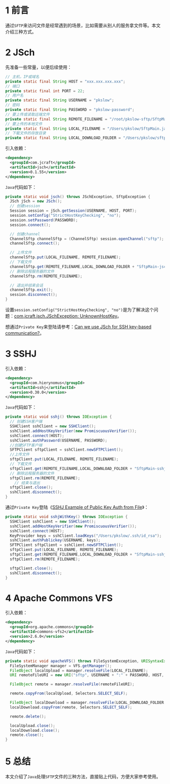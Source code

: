# 1 前言

通过`SFTP`来访问文件是经常遇到的场景，比如需要从别人的服务拿文件等。本文介绍三种方式。



# 2 JSch

先准备一些常量，以便后续使用：

```java
// 主机，IP或域名
private static final String HOST = "xxx.xxx.xxx.xxx";
// 端口
private static final int PORT = 22;
// 用户名
private static final String USERNAME = "pkslow";
// 密码
private static final String PASSWORD = "pkslow-password";
// 要上传或读取远端文件
private static final String REMOTE_FILENAME = "/root/pkslow-sftp/SftpMain.java";
// 要上传的本地文件
private static final String LOCAL_FILENAME = "/Users/pkslow/SftpMain.java";
// 下载文件的存放目录
private static final String LOCAL_DOWNLOAD_FOLDER = "/Users/pkslow/sftp/";
```



引入依赖：

```xml
<dependency>
  <groupId>com.jcraft</groupId>
  <artifactId>jsch</artifactId>
  <version>0.1.55</version>
</dependency>
```



`Java`代码如下：

```java
private static void jsch() throws JSchException, SftpException {
  JSch jSch = new JSch();
  // 创建session
  Session session = jSch.getSession(USERNAME, HOST, PORT);
  session.setConfig("StrictHostKeyChecking", "no");
  session.setPassword(PASSWORD);
  session.connect();

  // 创建channel
  ChannelSftp channelSftp = (ChannelSftp) session.openChannel("sftp");
  channelSftp.connect();

  // 上传文件
  channelSftp.put(LOCAL_FILENAME, REMOTE_FILENAME);
  // 下载文件
  channelSftp.get(REMOTE_FILENAME,LOCAL_DOWNLOAD_FOLDER + "SftpMain-jsch.java");
  // 删除远程服务器的文件
  channelSftp.rm(REMOTE_FILENAME);

  // 退出并结束会话
  channelSftp.exit();
  session.disconnect();
}
```



设置`session.setConfig("StrictHostKeyChecking", "no")`是为了解决这个问题：[com.jcraft.jsch.JSchException: UnknownHostKey](https://stackoverflow.com/questions/2003419/com-jcraft-jsch-jschexception-unknownhostkey)。



想通过`Private Key`来登陆请参考：[Can we use JSch for SSH key-based communication?](https://stackoverflow.com/questions/4932005/can-we-use-jsch-for-ssh-key-based-communication)。



# 3 SSHJ

引入依赖：

```xml
<dependency>
  <groupId>com.hierynomus</groupId>
  <artifactId>sshj</artifactId>
  <version>0.30.0</version>
</dependency>
```



`Java`代码如下：

```java
private static void sshj() throws IOException {
  // 创建SSH客户端
  SSHClient sshClient = new SSHClient();
  sshClient.addHostKeyVerifier(new PromiscuousVerifier());
  sshClient.connect(HOST);
  sshClient.authPassword(USERNAME, PASSWORD);
  //创建SFTP客户端
  SFTPClient sftpClient = sshClient.newSFTPClient();
  //上传文件
  sftpClient.put(LOCAL_FILENAME, REMOTE_FILENAME);
  // 下载文件
  sftpClient.get(REMOTE_FILENAME,LOCAL_DOWNLOAD_FOLDER + "SftpMain-sshj.java");
  // 删除远程服务器的文件
  sftpClient.rm(REMOTE_FILENAME);
	// 结束与退出
  sftpClient.close();
  sshClient.disconnect();
}
```



通过`Private Key`登陆《[SSHJ Example of Public Key Auth from File](https://stackoverflow.com/questions/7580083/sshj-example-of-public-key-auth-from-file)》：

```java
private static void sshjWithKey() throws IOException {
  SSHClient sshClient = new SSHClient();
  sshClient.addHostKeyVerifier(new PromiscuousVerifier());
  sshClient.connect(HOST);
  KeyProvider keys = sshClient.loadKeys("/Users/pkslow/.ssh/id_rsa");
  sshClient.authPublickey(USERNAME, keys);
  SFTPClient sftpClient = sshClient.newSFTPClient();
  sftpClient.put(LOCAL_FILENAME, REMOTE_FILENAME);
  sftpClient.get(REMOTE_FILENAME,LOCAL_DOWNLOAD_FOLDER + "SftpMain-sshj-withKey.java");
  sftpClient.rm(REMOTE_FILENAME);

  sftpClient.close();
  sshClient.disconnect();
}
```





# 4 Apache Commons VFS

引入依赖：

```xml
<dependency>
  <groupId>org.apache.commons</groupId>
  <artifactId>commons-vfs2</artifactId>
  <version>2.6.0</version>
</dependency>
```



`Java`代码如下：

```java
private static void apacheVFS() throws FileSystemException, URISyntaxException {
  FileSystemManager manager = VFS.getManager();
  FileObject localUpload = manager.resolveFile(LOCAL_FILENAME);
  URI remoteFileURI = new URI("sftp", USERNAME + ":" + PASSWORD, HOST, -1, REMOTE_FILENAME, null, null);

  FileObject remote = manager.resolveFile(remoteFileURI);

  remote.copyFrom(localUpload, Selectors.SELECT_SELF);

  FileObject localDownload = manager.resolveFile(LOCAL_DOWNLOAD_FOLDER + "SftpMain-apache-VFS.java");
  localDownload.copyFrom(remote, Selectors.SELECT_SELF);

  remote.delete();

  localUpload.close();
  localDownload.close();
  remote.close();
}
```



# 5 总结

本文介绍了`Java`处理`SFTP`文件的三种方法，直接贴上代码，方便大家参考使用。

